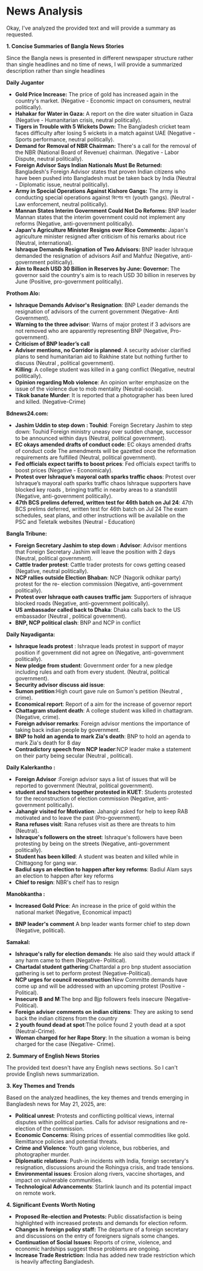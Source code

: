 # News Analysis

Okay, I've analyzed the provided text and will provide a summary as requested.

**1. Concise Summaries of Bangla News Stories**

Since the Bangla news is presented in different newspaper structure rather than single headlines and no time of news, I will provide a summarized description rather than single headlines

**Daily Jugantor**

*   **Gold Price Increase:** The price of gold has increased again in the country's market. (Negative - Economic impact on consumers, neutral politically).
*   **Hahakar for Water in Gaza:** A report on the dire water situation in Gaza (Negative - Humanitarian crisis, neutral politically).
*   **Tigers in Trouble with 5 Wickets Down:** The Bangladesh cricket team faces difficulty after losing 5 wickets in a match against UAE (Negative - Sports performance, neutral politically).
*   **Demand for Removal of NBR Chairman:** There's a call for the removal of the NBR (National Board of Revenue) chairman. (Negative - Labor Dispute, neutral politically).
*   **Foreign Advisor Says Indian Nationals Must Be Returned:** Bangladesh's Foreign Advisor states that proven Indian citizens who have been pushed into Bangladesh must be taken back by India (Neutral - Diplomatic issue, neutral politically).
*   **Army in Special Operations Against Kishore Gangs:** The army is conducting special operations against কিশোর গ্যাং (youth gangs). (Neutral - Law enforcement, neutral politically).
*   **Mannan States Interim Government Could Not Do Reforms:** BNP leader Mannan states that the interim government could not implement any reforms (Negative, anti-government politically).
*   **Japan's Agriculture Minister Resigns over Rice Comments:** Japan's agriculture minister resigned after criticism of his remarks about rice (Neutral, international).
*   **Ishraque Demands Resignation of Two Advisors:** BNP leader Ishraque demanded the resignation of advisors Asif and Mahfuz (Negative, anti-government politically).
*   **Aim to Reach USD 30 Billion in Reserves by June: Governor:** The governor said the country's aim is to reach USD 30 billion in reserves by June (Positive, pro-government politically).

**Prothom Alo:**

*   **Ishraque Demands Advisor's Resignation**: BNP Leader demands the resignation of advisors of the current government (Negative- Anti Government).
*   **Warning to the three advisor**: Warns of major protest if 3 advisors are not removed who are apparently representing BNP (Negative, Pro-government).
*   **Criticism of BNP leader’s call**
*   **Adviser mentions, no Corridor is planned**: A security adviser clarified plans to send humanitarian aid to Rakhine state but nothing further to discuss (Neutral , political government).
*   **Killing**: A college student was killed in a gang conflict (Negative, neutral politically).
*   **Opinion regarding Mob violence**: An opinion writer emphasize on the issue of the violence due to mob mentality (Neutral-social).
*   **Tikok banate Murder**: It is reported that a photographer has been lured and killed. (Negative-Crime)

**Bdnews24.com:**

*   **Jashim Uddin to step down : Touhid**: Foreign Secretary Jashim to step down: Touhid Foreign ministry uneasy over sudden change, successor to be announced within days (Neutral, political government).
*    **EC okays amended drafts of conduct code**: EC okays amended drafts of conduct code The amendments will be gazetted once the reformation requirements are fulfilled (Neutral, political government).
*   **Fed officials expect tariffs to boost prices**: Fed officials expect tariffs to boost prices (Negative - Economicaly).
*   **Protest over Ishraque’s mayoral oath sparks traffic chaos**: Protest over Ishraque’s mayoral oath sparks traffic chaos Ishraque supporters have blocked key roads , bringing traffic in nearby areas to a standstill (Negative, anti-government politically).
*  **47th BCS prelims deferred, written test for 46th batch on Jul 24**: 47th BCS prelims deferred, written test for 46th batch on Jul 24 The exam schedules, seat plans, and other instructions will be available on the PSC and Teletalk websites (Neutral - Education)

**Bangla Tribune:**

*   **Foreign Secretary Jashim to step down : Advisor**: Advisor mentions that Foreign Secretary Jashim will leave the position with 2 days (Neutral, political government).
*   **Cattle trader protest**: Cattle trader protests for cows getting ceased (Negative, neutral politically).
*   **NCP rallies outside Election Bhaban**: NCP (Nagorik odhikar party) protest for the re- election commission (Negative, anti-government politically).
*   **Protest over Ishraque oath causes traffic jam**: Supporters of ishraque blocked roads (Negative, anti-government politically).
*   **US ambassador called back to Dhaka**: Dhaka calls back to the US embassador (Neutral , political government).
*   **BNP, NCP political clash**: BNP and NCP in conflict

**Daily Nayadiganta:**

*   **Ishraque leads protest** : Ishraque leads protest in support of mayor position if government did not agree on (Negative, anti-government politically).
*   **New pledge from student**: Government order for a new pledge including rules and oath from every student. (Neutral, political government).
*   **Security advisor discuss aid issue**:
*   **Sumon petition**:High court gave rule on Sumon's petition (Neutral , crime).
*   **Economical report**: Report of a aim for the increase of governor report
*    **Chattagram student death**: A college student was killed in chattagram. (Negative, crime).
*   **Foreign advisor remarks**: Foreign advisor mentions the importance of taking back indian people by government.
*    **BNP to hold an agenda to mark Zia's death**: BNP to hold an agenda to mark Zia's death for 8 day
*    **Contradictory speech from NCP leader**:NCP leader make a statement on their party being secular (Neutral , political).

**Daily Kalerkantho :**

*   **Foreign Advisor** :Foreign advisor says a list of issues that will be reported to government (Neutral, political government).
*   **student and teachers together protested in KUET**: Students protested for the reconstruction of election commission (Negative, anti-government politically).
*    **Jahangir visited for Motivation**: Jahangir asked for help to keep RAB motivated and to leave the past (Pro-government).
*   **Rana refuses visit**: Rana refuses visit as there are threats to him (Neutral).
*   **Ishraque's followers on the street**: Ishraque's followers have been protesting by being on the streets (Negative, anti-government politically).
*    **Student has been killed**: A student was beaten and killed while in Chittagong for gang war.
*    **Badiul says an election to happen after key reforms**: Badiul Alam says an election to happen after key reforms
*    **Chief to resign**: NBR's cheif has to resign

**Manobkantha :**
* **Increased Gold Price**: An increase in the price of gold within the national market (Negative, Economical impact)

* **BNP leader's comment** A bnp leader wants former chief to step down (Negative, political).

**Samakal:**

* **Ishraque's rally for election demands**: He also said they would attack if any harm came to them (Negative- Political).
*   **Chartadal student gathering**:Chattardal a pro bnp student association gathering is set to perform protest (Negative-Political).
*   **NCP urges for council reconstruction**:New Committe demands have come up and will be addressed with an upcoming protest (Positive - Political).
*   **Insecure B and M**:The bnp and Bjp followers feels insecure (Negative-Political).
*    **Foreign adviser comments on indian citizens**: They are asking to send back the indian citizens from the country
*    **2 youth found dead at spot**:The police found 2 youth dead at a spot (Neutral-Crime).
*   **Woman charged for her Rape Story**: In the situation a woman is being charged for the case (Negative- Crime).

**2. Summary of English News Stories**

The provided text doesn't have any English news sections. So I can't provide English news summarization.

**3. Key Themes and Trends**

Based on the analyzed headlines, the key themes and trends emerging in Bangladesh news for May 21, 2025, are:

*   **Political unrest**: Protests and conflicting political views, internal disputes within political parties. Calls for advisor resignations and re-election of the commission.
*   **Economic Concerns**: Rising prices of essential commodities like gold. Remittance policies and potential threats.
*   **Crime and Violence**: Youth gang violence, bus robberies, and photographer murder.
*   **Diplomatic relations**: Push-in incidents with India, foreign secretary's resignation, discussions around the Rohingya crisis, and trade tensions.
*   **Environmental issues**: Erosion along rivers, vaccine shortages, and impact on vulnerable communities.
*   **Technological Advancements**: Starlink launch and its potential impact on remote work.

**4. Significant Events Worth Noting**

*   **Proposed Re-election and Protests:** Public dissatisfaction is being highlighted with increased protests and demands for election reform.
*   **Changes in foreign policy staff:** The departure of a foreign secretary and discussions on the entry of foreigners signals some changes.
*   **Continuation of Social Issues:** Reports of crime, violence, and economic hardships suggest these problems are ongoing.
*   **Increase Trade Restriction**: India has added new trade restriction which is heavily affecting Bangladesh.

